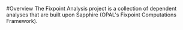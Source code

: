 #Overview
The Fixpoint Analysis project is a collection of dependent analyses that are built upon Sapphire (OPAL's Fixpoint Computations Framework).


